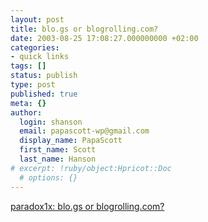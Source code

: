 ```yaml
---
layout: post
title: blo.gs or blogrolling.com?
date: 2003-08-25 17:08:27.000000000 +02:00
categories:
- quick links
tags: []
status: publish
type: post
published: true
meta: {}
author:
  login: shanson
  email: papascott-wp@gmail.com
  display_name: PapaScott
  first_name: Scott
  last_name: Hanson
# excerpt: !ruby/object:Hpricot::Doc
  # options: {}
---
```

<p><a title="why not both?" href="http://www.paradox1x.org/weblog/kmartino/archives/003082.shtml#003082">paradox1x: blo.gs or blogrolling.com?</a></p>
